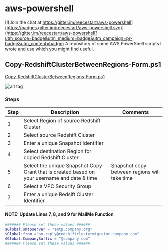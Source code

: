 # aws-powershell

[![Join the chat at https://gitter.im/reecestart/aws-powershell](https://badges.gitter.im/reecestart/aws-powershell.svg)](https://gitter.im/reecestart/aws-powershell?utm_source=badge&utm_medium=badge&utm_campaign=pr-badge&utm_content=badge)
A repository of some AWS PowerShell scripts I wrote and use which you might find useful.
## Copy-RedshiftClusterBetweenRegions-Form.ps1

[Copy-RedshiftClusterBetweenRegions-Form.ps1](../master/Copy-RedshiftClusterBetweenRegions-Form.ps1)

![alt tag](https://raw.githubusercontent.com/reecestart/aws-powershell/master/Images/Copy.Redshift.Cluster.Between.Regions.Complete.png)


### Steps

|Step|Description|Comments|
| ---|-----------|--------|
|1|Select Region of source Redshift Cluster||
|2|Select source Redshift Cluster||
|3|Enter a unique Snapshot Identifier||
|4|Select destination Region for copied Redshift Cluster||
|5|Select the unique Snapshot Copy Grant that is created based on your username and date & time|Snapshot copy between regions will take time|
|6|Select a VPC Security Group||
|7|Enter a unique Redsift Cluster Identifier||


#### NOTE: Update Lines 7, 8, and 9 for MailMe Function
```powershell
####### Please set these values ######
$Global:smtpserver = "smtp.company.org"
$Global:from ="no-reply@redshiftclustermigrator.company.com"
$Global:CompanySuffix = "@company.com"
####### Please set these values ######
```
